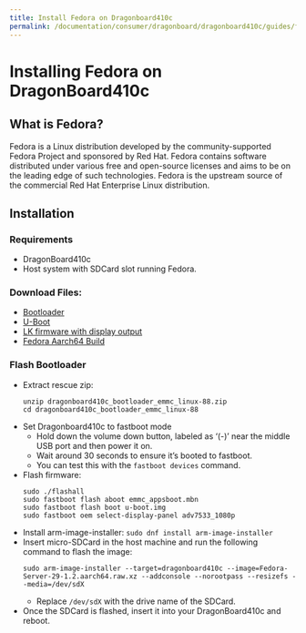 ```yaml
---
title: Install Fedora on Dragonboard410c
permalink: /documentation/consumer/dragonboard/dragonboard410c/guides/fedora.md.html
---
```


# Installing Fedora on DragonBoard410c

## What is Fedora?
Fedora is a Linux distribution developed by the community-supported Fedora Project and sponsored by Red Hat. Fedora contains software distributed under various free and open-source licenses and aims to be on the leading edge of such technologies. Fedora is the upstream source of the commercial Red Hat Enterprise Linux distribution.

## Installation

### Requirements
- DragonBoard410c
- Host system with SDCard slot running Fedora.

### Download Files:
- [Bootloader](https://builds.96boards.org/releases/dragonboard410c/linaro/rescue/17.09/dragonboard410c_bootloader_emmc_linux-88.zip)
- [U-Boot](https://fedora.roving-it.com/qcom-db410c/u-boot.img)
- [LK firmware with display output](https://fedora.roving-it.com/qcom-db410c/emmc_appsboot.mbn)
- [Fedora Aarch64 Build](https://dl.fedoraproject.org/pub/fedora/linux/releases/29/Server/aarch64/images/Fedora-Server-29-1.2.aarch64.raw.xz)

### Flash Bootloader
- Extract rescue zip:
    ```
    unzip dragonboard410c_bootloader_emmc_linux-88.zip
    cd dragonboard410c_bootloader_emmc_linux-88
    ```
- Set Dragonboard410c to fastboot mode
    - Hold down the volume down button, labeled as ‘(-)’ near the middle USB port and then power it on.
    - Wait around 30 seconds to ensure it’s booted to fastboot.
    - You can test this with the `fastboot devices` command.
- Flash firmware:
    ```
    sudo ./flashall
    sudo fastboot flash aboot emmc_appsboot.mbn
    sudo fastboot flash boot u-boot.img
    sudo fastboot oem select-display-panel adv7533_1080p
    ```
- Install arm-image-installer: `sudo dnf install arm-image-installer`
- Insert micro-SDCard in the host machine and run the following command to flash the image:
    ```
    sudo arm-image-installer --target=dragonboard410c --image=Fedora-Server-29-1.2.aarch64.raw.xz --addconsole --norootpass --resizefs --media=/dev/sdX
    ```
    - Replace `/dev/sdX` with the drive name of the SDCard.
- Once the SDCard is flashed, insert it into your DragonBoard410c and reboot.
